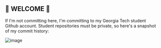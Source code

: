 ## 👾 WELCOME 👾

If I'm not committing here, I'm committing to my Georgia Tech student Github account. Student repositories must be private, so here's a snapshot of my commit history:

![image](https://github.com/jayzerbeam/jayzerbeam/assets/9667667/b2098c85-2202-4605-8d40-8118bc6a8bab)
